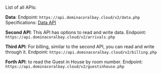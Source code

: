 List of all APIs:


**Data**: 
Endpoint: `https://api.dominacoralbay.cloud/v2/data.php`
Specifications: [Data API](/APIs%20Details.md?plain=1#L21) 



**Second API**: This API has options to read and write data.
Endpoint: `https://api.dominacoralbay.cloud/v2/arrivals.php`



**Third API**: For billing, similar to the second API, you can read and write through it.
Endpoint: `https://api.dominacoralbay.cloud/v2/billing.php`



**Forth API**: to read the Guest in House by room number.
Endpoint: `https://api.dominacoralbay.cloud/v2/guestinhouse.php`

